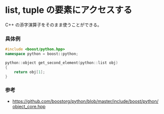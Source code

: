 # list, tuple の要素にアクセスする

C++ の添字演算子をそのまま使うことができる。

### 具体例
```cpp
#include <boost/python.hpp>
namespace python = boost::python;

python::object get_second_element(python::list obj)
{
    return obj[1];
}
```

### 参考
- https://github.com/boostorg/python/blob/master/include/boost/python/object_core.hpp
